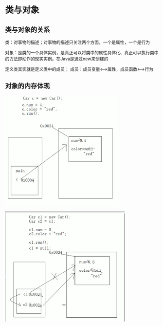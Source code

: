 # 类与对象

## 类与对象的关系
 
类：对事物的描述；对事物的描述只关注两个方面，一个是属性，一个是行为

对象：是类的一个具体实例，是真正可以将类中的属性具体化、真正可以执行类中的方法即动作的现实实例。在Java是通过new来创建的

定义类其实就是定义类中的成员；
成员：成员变量<-->属性，成员函数<-->行为

## 对象的内存体现

![](2019-10-30-22-18-05.png)

![](2019-10-30-22-23-16.png)